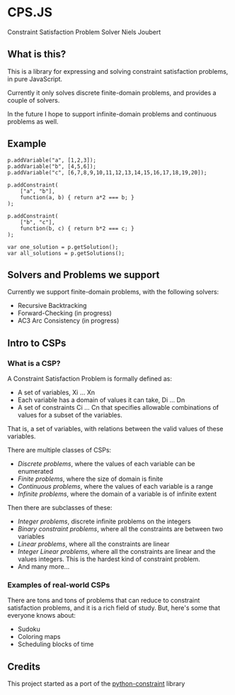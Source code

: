 # CPS.JS

Constraint Satisfaction Problem Solver
Niels Joubert

## What is this?

This is a library for expressing and solving constraint satisfaction problems, in pure JavaScript.

Currently it only solves discrete finite-domain problems, and provides a couple of solvers.

In the future I hope to support infinite-domain problems and continuous problems as well.

## Example

	p.addVariable("a", [1,2,3]);
	p.addVariable("b", [4,5,6]);
	p.addVariable("c", [6,7,8,9,10,11,12,13,14,15,16,17,18,19,20]);
	
	p.addConstraint(
		["a", "b"],
		function(a, b) { return a*2 === b; }
	);

	p.addConstraint(
		["b", "c"],
		function(b, c) { return b*2 === c; }
	);
	
	var one_solution = p.getSolution();
	var all_solutions = p.getSolutions();
	
## Solvers and Problems we support

Currently we support finite-domain problems, with the following solvers:

- Recursive Backtracking
- Forward-Checking (in progress)
- AC3 Arc Consistency (in progress)	

## Intro to CSPs
	
### What is a CSP?

A Constraint Satisfaction Problem is formally defined as:

- A set of variables, Xi ... Xn
- Each variable has a domain of values it can take, Di ... Dn
- A set of constraints Ci ... Cn that specifies allowable combinations of values for a subset of the variables.

That is, a set of variables, with relations between the valid values of these variables.

There are multiple classes of CSPs:

- *Discrete problems*, where the values of each variable can be enumerated
- *Finite problems*, where the size of domain is finite
- *Continuous problems*, where the values of each variable is a range
- *Infinite problems*, where the domain of a variable is of infinite extent

Then there are subclasses of these:

- *Integer problems*, discrete infinite problems on the integers
- *Binary constraint problems*, where all the constraints are between two variables
- *Linear problems*, where all the constraints are linear
- *Integer Linear problems*, where all the constraints are linear and the values integers. This is the hardest kind of constraint problem.
- And many more...

### Examples of real-world CSPs

There are tons and tons of problems that can reduce to constraint satisfaction problems, and it is a rich field of study. But, here's some that everyone knows about:

- Sudoku
- Coloring maps
- Scheduling blocks of time

## Credits

This project started as a port of the [python-constraint](http://labix.org/python-constraint) library